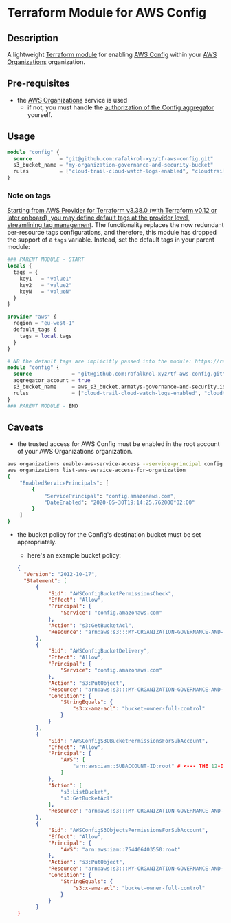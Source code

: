 # Terraform Module for AWS Config

## Description

A lightweight [Terraform module](https://www.terraform.io/docs/configuration/modules.html) for enabling [AWS Config](https://aws.amazon.com/config/)
within your [AWS Organizations](https://aws.amazon.com/organizations/) organization.

## Pre-requisites

+ the [AWS Organizations](https://aws.amazon.com/organizations/) service is used
  + if not, you must handle the [authorization of the Config aggregator](https://docs.aws.amazon.com/config/latest/developerguide/authorize-aggregator-account-console.html) yourself.

## Usage

```terraform
module "config" {
  source         = "git@github.com:rafalkrol-xyz/tf-aws-config.git"
  s3_bucket_name = "my-organization-governance-and-security-bucket"
  rules          = ["cloud-trail-cloud-watch-logs-enabled", "cloudtrail-enabled", "cloud-trail-log-file-validation-enabled"]
}
```

### Note on tags

[Starting from AWS Provider for Terraform v3.38.0 (with Terraform v0.12 or later onboard), you may define default tags at the provider level, streamlining tag management](https://www.hashicorp.com/blog/default-tags-in-the-terraform-aws-provider).
The functionality replaces the now redundant per-resource tags configurations, and therefore, this module has dropped the support of a `tags` variable.
Instead, set the default tags in your parent module:

```terraform
### PARENT MODULE - START
locals {
  tags = {
    key1   = "value1"
    key2   = "value2"
    keyN   = "valueN"
  }
}

provider "aws" {
  region = "eu-west-1"
  default_tags {
    tags = local.tags
  }
}

# NB the default tags are implicitly passed into the module: https://registry.terraform.io/providers/hashicorp/aws/latest/docs#default_tags
module "config" {
  source             = "git@github.com:rafalkrol-xyz/tf-aws-config.git"
  aggregator_account = true
  s3_bucket_name     = aws_s3_bucket.armatys-governance-and-security.id
  rules              = ["cloud-trail-cloud-watch-logs-enabled", "cloudtrail-enabled", "cloud-trail-log-file-validation-enabled"]
}
### PARENT MODULE - END
```

<!-- BEGINNING OF TERRAFORM DOCS HOOK -->

<!-- END OF TERRAFORM DOCS HOOK -->

## Caveats

* the trusted access for AWS Config must be enabled in the root account of your AWS Organizations organization.

```bash
aws organizations enable-aws-service-access --service-principal config.amazonaws.com
aws organizations list-aws-service-access-for-organization
{
    "EnabledServicePrincipals": [
        {
            "ServicePrincipal": "config.amazonaws.com",
            "DateEnabled": "2020-05-30T19:14:25.762000*02:00"
        }
    ]
}
```

* the bucket policy for the Config's destination bucket must be set appropriately.
  * here's an example bucket policy:

  ```json
  {
    "Version": "2012-10-17",
    "Statement": [
        {
            "Sid": "AWSConfigBucketPermissionsCheck",
            "Effect": "Allow",
            "Principal": {
                "Service": "config.amazonaws.com"
            },
            "Action": "s3:GetBucketAcl",
            "Resource": "arn:aws:s3:::MY-ORGANIZATION-GOVERNANCE-AND-SECURITY-BUCKET" # <---THE DESTINATION BUCKET IN THE AWS ORGANIZATIONS ROOT ACCOUNT
        },
        {
            "Sid": "AWSConfigBucketDelivery",
            "Effect": "Allow",
            "Principal": {
                "Service": "config.amazonaws.com"
            },
            "Action": "s3:PutObject",
            "Resource": "arn:aws:s3:::MY-ORGANIZATION-GOVERNANCE-AND-SECURITY-BUCKET/AWSLogs/ROOT-ACCOUNT-ID/Config/*", # <---THE DESTINATION BUCKET IN THE AWS ORGANIZATIONS ROOT ACCOUNT PLUS ITS 12-DIGIT ACCOUNT ID
            "Condition": {
                "StringEquals": {
                    "s3:x-amz-acl": "bucket-owner-full-control"
                }
            }
        },
        {
            "Sid": "AWSConfigS3OBucketPermissionsForSubAccount",
            "Effect": "Allow",
            "Principal": {
                "AWS": [
                    "arn:aws:iam::SUBACCOUNT-ID:root" # <--- THE 12-DIGIT ACCOUNT ID OF THE SUBACCOUNT
                ]
            },
            "Action": [
                "s3:ListBucket",
                "s3:GetBucketAcl"
            ],
            "Resource": "arn:aws:s3:::MY-ORGANIZATION-GOVERNANCE-AND-SECURITY-BUCKET" # <---THE DESTINATION BUCKET IN THE AWS ORGANIZATIONS ROOT ACCOUNT
        },
        {
            "Sid": "AWSConfigS3ObjectsPermissionsForSubAccount",
            "Effect": "Allow",
            "Principal": {
                "AWS": "arn:aws:iam::754406403550:root"
            },
            "Action": "s3:PutObject",
            "Resource": "arn:aws:s3:::MY-ORGANIZATION-GOVERNANCE-AND-SECURITY-BUCKET/AWSLogs/SUBACCOUNT-ID/Config/*", # <---THE DESTINATION BUCKET IN THE AWS ORGANIZATIONS ROOT ACCOUNT PLUS THE 12-DIGIT ACCOUNT ID OF THE SUBACCOUNT
            "Condition": {
                "StringEquals": {
                    "s3:x-amz-acl": "bucket-owner-full-control"
                }
            }
        }
  }
  ```
